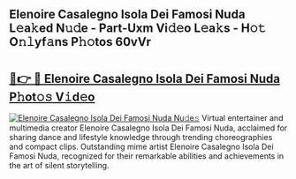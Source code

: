 ## Elenoire Casalegno Isola Dei Famosi Nuda L𝚎a𝚔ed N𝚞𝚍e - Part-Uxm Vi𝚍𝚎o L𝚎a𝚔s - H𝚘𝚝 O𝚗𝚕yf𝚊ns P𝚑𝚘tos 60vVr

# <h2><a href="http://kfcbccs.oniu.top/?m=Elenoire+Casalegno+Isola+Dei+Famosi+Nuda">🔗👉 🔴 Elenoire Casalegno Isola Dei Famosi Nuda P𝚑ot𝚘𝚜 V𝚒d𝚎o</a></h2>

[![Elenoire Casalegno Isola Dei Famosi Nuda Nu𝚍e𝚜](https://i.imgur.com/0qMVB7G.gif)](http://kfcbccs.oniu.top/?m=Elenoire+Casalegno+Isola+Dei+Famosi+Nuda)
Virtual entertainer and multimedia creator Elenoire Casalegno Isola Dei Famosi Nuda, acclaimed for sharing dance and lifestyle knowledge through trending choreographies and compact clips. Outstanding mime artist Elenoire Casalegno Isola Dei Famosi Nuda, recognized for their remarkable abilities and achievements in the art of silent storytelling.  
